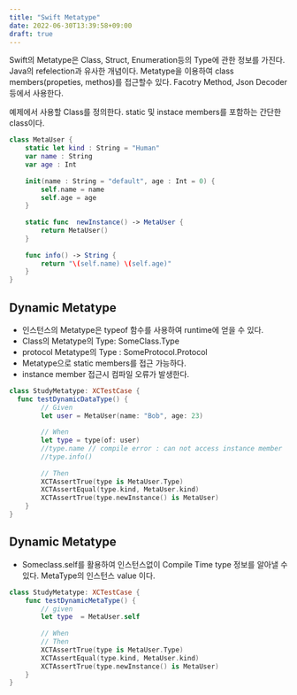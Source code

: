 ```yaml
---
title: "Swift Metatype"
date: 2022-06-30T13:39:58+09:00
draft: true
---
```


Swift의 Metatype은 Class, Struct, Enumeration등의 Type에 관한 정보를 가진다. Java의 refelection과 유사한 개념이다. Metatype을 이용하여 class members(propeties, methos)를 접근할수 있다. Facotry Method, Json Decoder 등에서 사용한다. 

예제에서 사용할 Class를 정의한다. static 및 instace members를 포함하는 간단한 class이다. 
```swift
class MetaUser {
    static let kind : String = "Human"
    var name : String
    var age : Int
    
    init(name : String = "default", age : Int = 0) {
        self.name = name
        self.age = age
    }
    
    static func  newInstance() -> MetaUser {
        return MetaUser()
    }
    
    func info() -> String {
        return "\(self.name) \(self.age)"
    }
}
```

## Dynamic Metatype
- 인스턴스의 Metatype은 typeof 함수를 사용하여 runtime에 얻을 수 있다. 
- Class의 Metatype의 Type: SomeClass.Type
- protocol Metatype의 Type : SomeProtocol.Protocol
- Metatype으로 static members를 접근 가능하다.
- instance member 접근시 컴파일 오류가 발생한다. 

```swift
class StudyMetatype: XCTestCase {
  func testDynamicDataType() {
        // Given
        let user = MetaUser(name: "Bob", age: 23)
        
        // When
        let type = type(of: user)
        //type.name // compile error : can not access instance member
        //type.info()
        
        // Then
        XCTAssertTrue(type is MetaUser.Type)
        XCTAssertEqual(type.kind, MetaUser.kind)
        XCTAssertTrue(type.newInstance() is MetaUser)
    }
}
```

## Dynamic Metatype

-  Someclass.self를 활용하여 인스턴스없이 Compile Time type 정보를 알아낼 수 있다. MetaType의 인스턴스 value 이다.

```swift
class StudyMetatype: XCTestCase {
    func testDynamicMetaType() {
        // given
        let type  = MetaUser.self
    
        // When
        // Then
        XCTAssertTrue(type is MetaUser.Type)
        XCTAssertEqual(type.kind, MetaUser.kind)
        XCTAssertTrue(type.newInstance() is MetaUser)
    }
}    
```

